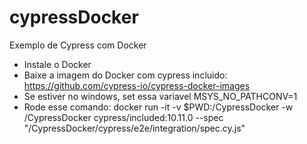 # cypressDocker
Exemplo de Cypress com Docker

- Instale o Docker
- Baixe a imagem do Docker com cypress incluido: https://github.com/cypress-io/cypress-docker-images
- Se estiver no windows, set essa variavel MSYS_NO_PATHCONV=1
- Rode esse comando: docker run -it -v $PWD:/CypressDocker -w /CypressDocker cypress/included:10.11.0 --spec "/CypressDocker/cypress/e2e/integration/spec.cy.js"

